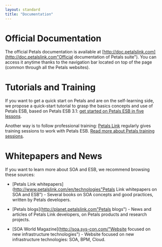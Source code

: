 ```yaml
---
layout: standard
title: "Documentation"
--- 
```

# Official Documentation
The official Petals documentation is available at [http://doc.petalslink.com](http://doc.petalslink.com"Official documentation of Petals suite").
You can access it anytime thanks to the navigation bar located on top of the page (common through all the Petals websites).

# Tutorials and Training
If you want to get a quick start on Petals and are on the self-learning side, we propose a quick-start tutorial to grasp the basics concepts and use of Petals ESB, based on Petals ESB 3.1:
[get started on Petals ESB in five lessons](http://www.petalslink.com/starting-guide "Get started on Petals ESB in five lessons").

Another way is to follow professional training: [Petals Link](http://www.petalslink.com) regularly gives training sessions to work with Petals ESB.
[Read more about Petals training sessions](http://www.petalslink.com/en/services/trainings "Petals Link's professional training sessions about Petals ESB").

# Whitepapers and News
If you want to learn more about SOA and ESB, we recommend browsing these sources:

* [Petals Link whitepapers](http://www.petalslink.com/en/technologies"Petals Link whitepapers on SOA and ESB") - Several books on SOA concepts and good practices, written by Petals developers.

* [Petals blogs](http://planet.petalslink.com"Petals blogs") - News and articles of Petals Link developers, on Petals products and research projects.

* [SOA World Magazine](http://soa.sys-con.com/"Website focused on new infrastructure technologies") - Website focused on new infrastructure technologies: SOA, BPM, Cloud.